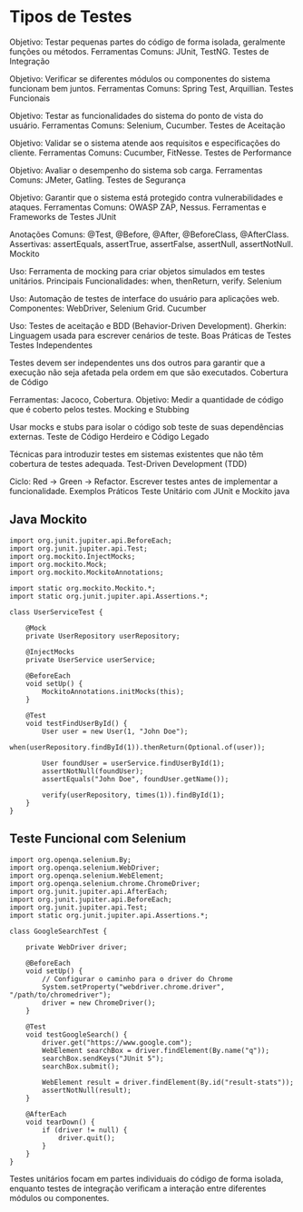 
# Tipos de Testes

Objetivo: Testar pequenas partes do código de forma isolada, geralmente funções ou métodos.
Ferramentas Comuns: JUnit, TestNG.
Testes de Integração

Objetivo: Verificar se diferentes módulos ou componentes do sistema funcionam bem juntos.
Ferramentas Comuns: Spring Test, Arquillian.
Testes Funcionais

Objetivo: Testar as funcionalidades do sistema do ponto de vista do usuário.
Ferramentas Comuns: Selenium, Cucumber.
Testes de Aceitação

Objetivo: Validar se o sistema atende aos requisitos e especificações do cliente.
Ferramentas Comuns: Cucumber, FitNesse.
Testes de Performance

Objetivo: Avaliar o desempenho do sistema sob carga.
Ferramentas Comuns: JMeter, Gatling.
Testes de Segurança

Objetivo: Garantir que o sistema está protegido contra vulnerabilidades e ataques.
Ferramentas Comuns: OWASP ZAP, Nessus.
Ferramentas e Frameworks de Testes
JUnit

Anotações Comuns: @Test, @Before, @After, @BeforeClass, @AfterClass.
Assertivas: assertEquals, assertTrue, assertFalse, assertNull, assertNotNull.
Mockito

Uso: Ferramenta de mocking para criar objetos simulados em testes unitários.
Principais Funcionalidades: when, thenReturn, verify.
Selenium

Uso: Automação de testes de interface do usuário para aplicações web.
Componentes: WebDriver, Selenium Grid.
Cucumber

Uso: Testes de aceitação e BDD (Behavior-Driven Development).
Gherkin: Linguagem usada para escrever cenários de teste.
Boas Práticas de Testes
Testes Independentes

Testes devem ser independentes uns dos outros para garantir que a execução não seja afetada pela ordem em que são executados.
Cobertura de Código

Ferramentas: Jacoco, Cobertura.
Objetivo: Medir a quantidade de código que é coberto pelos testes.
Mocking e Stubbing

Usar mocks e stubs para isolar o código sob teste de suas dependências externas.
Teste de Código Herdeiro e Código Legado

Técnicas para introduzir testes em sistemas existentes que não têm cobertura de testes adequada.
Test-Driven Development (TDD)

Ciclo: Red -> Green -> Refactor.
Escrever testes antes de implementar a funcionalidade.
Exemplos Práticos
Teste Unitário com JUnit e Mockito
java


## Java Mockito

```
import org.junit.jupiter.api.BeforeEach;
import org.junit.jupiter.api.Test;
import org.mockito.InjectMocks;
import org.mockito.Mock;
import org.mockito.MockitoAnnotations;

import static org.mockito.Mockito.*;
import static org.junit.jupiter.api.Assertions.*;

class UserServiceTest {

    @Mock
    private UserRepository userRepository;

    @InjectMocks
    private UserService userService;

    @BeforeEach
    void setUp() {
        MockitoAnnotations.initMocks(this);
    }

    @Test
    void testFindUserById() {
        User user = new User(1, "John Doe");
        when(userRepository.findById(1)).thenReturn(Optional.of(user));

        User foundUser = userService.findUserById(1);
        assertNotNull(foundUser);
        assertEquals("John Doe", foundUser.getName());

        verify(userRepository, times(1)).findById(1);
    }
}

```


##  Teste Funcional com Selenium
```
import org.openqa.selenium.By;
import org.openqa.selenium.WebDriver;
import org.openqa.selenium.WebElement;
import org.openqa.selenium.chrome.ChromeDriver;
import org.junit.jupiter.api.AfterEach;
import org.junit.jupiter.api.BeforeEach;
import org.junit.jupiter.api.Test;
import static org.junit.jupiter.api.Assertions.*;

class GoogleSearchTest {

    private WebDriver driver;

    @BeforeEach
    void setUp() {
        // Configurar o caminho para o driver do Chrome
        System.setProperty("webdriver.chrome.driver", "/path/to/chromedriver");
        driver = new ChromeDriver();
    }

    @Test
    void testGoogleSearch() {
        driver.get("https://www.google.com");
        WebElement searchBox = driver.findElement(By.name("q"));
        searchBox.sendKeys("JUnit 5");
        searchBox.submit();

        WebElement result = driver.findElement(By.id("result-stats"));
        assertNotNull(result);
    }

    @AfterEach
    void tearDown() {
        if (driver != null) {
            driver.quit();
        }
    }
}

```
Testes unitários focam em partes individuais do código de forma isolada, enquanto testes de integração verificam a interação entre diferentes módulos ou componentes.